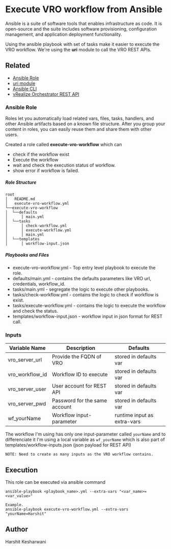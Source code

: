 Execute VRO workflow from Ansible
====================================================================

Ansible is a suite of software tools that enables infrastructure as code. It is open-source and the suite includes software provisioning, configuration management, and application deployment functionality.

Using the ansible playbook with set of tasks make it easier to execute the VRO workflow. We're using the **uri** module to call the VRO REST APIs.


Related
----------------------------------------------

* [Ansible Role](https://docs.ansible.com/ansible/latest/user_guide/playbooks_reuse_roles.html)
* [uri module](https://docs.ansible.com/ansible/latest/collections/ansible/builtin/uri_module.html)
* [Ansible CLI](https://docs.ansible.com/ansible/latest/user_guide/command_line_tools.html)
* [vRealize Orchestrator REST API](https://docs.vmware.com/en/vRealize-Orchestrator/7.6/com.vmware.vrealize.orchestrator-develop-web-services.doc/GUID-E767F363-6FEA-4998-8119-9C51C5A9C73A.html)


### Ansible Role ###
Roles let you automatically load related vars, files, tasks, handlers, and other Ansible artifacts based on a known file structure. After you group your content in roles, you can easily reuse them and share them with other users.

Created a role called **execute-vro-workflow**
which can
* check if the workflow exist
* Execute the workflow
* wait and check the execution status of workflow.
* show error if workflow is failed.

##### Role Structure #####
```
root
│   README.md
│   execute-vro-workflow.yml
└──execute-vro-workflow   
│  └──defaults
│      │ main.yml
│  └──tasks
│      │ check-workflow.yml
│      │ execute-workflow.yml
│      │ main.yml
│  └──templates
│      │ workflow-input.json
```
##### Playbooks and Files #####
* execute-vro-workflow.yml - Top entry level playbook to execute the role.
* defaults/main.yml - contains the defaults parameters like VRO url, credentials, workflow_id.
* tasks/main.yml - segregate the logic to execute other playbooks.
* tasks/check-workflow.yml - contains the logic to check if workflow is exist.
* tasks/execute-workflow.yml - contains the logic to execute the workflow and check the status.
* templates/workflow-input.json - workflow input in json format for REST call.

### Inputs ###
| Variable Name        | Description                    | Defaults                    |
|----------------------|--------------------------------|-----------------------------|
| vro_server_url       | Provide the FQDN of VRO        | stored in defaults var      |
| vro_workflow_id      | Workflow ID to execute         | stored in defaults var      |  
| vro_server_user      | User account for REST API      | stored in defaults var      | 
| vro_server_pwd       | Password for the same account  | stored in defaults var      |  
| wf_yourName          | Workflow input-parameter       | runtime input as extra-vars | 


The workflow I'm using has only one input-parameter called `yourName` and to differenciate it I'm using a local variable as `wf_yourName`
which is also part of templates/workflow-inputs.json (json payload for REST API)

`NOTE: Need to create as many inputs as the VRO workflow contains.`

Execution
----------------------------------------------
This role can be executed via ansible command
```
ansible-playbook <playbook_name>.yml --extra-vars "<var_name>=<var_value>"

Example.
ansible-playbook execute-vro-workflow.yml --extra-vars "yourName=Harshit"
```

Author
-------
Harshit Kesharwani

